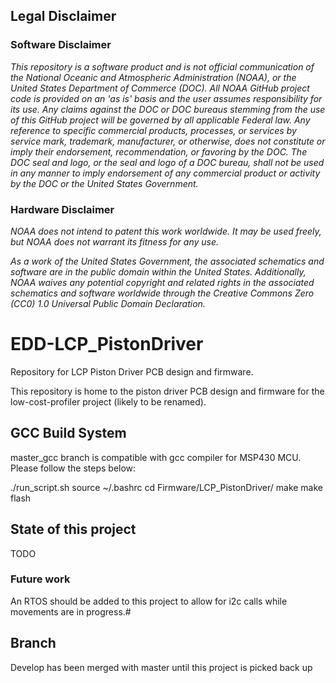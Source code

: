 ## Legal Disclaimer
### Software Disclaimer
*This repository is a software product and is not official communication 
of the National Oceanic and Atmospheric Administration (NOAA), or the 
United States Department of Commerce (DOC).  All NOAA GitHub project 
code is provided on an 'as is' basis and the user assumes responsibility 
for its use.  Any claims against the DOC or DOC bureaus stemming from 
the use of this GitHub project will be governed by all applicable Federal 
law.  Any reference to specific commercial products, processes, or services 
by service mark, trademark, manufacturer, or otherwise, does not constitute 
or imply their endorsement, recommendation, or favoring by the DOC. 
The DOC seal and logo, or the seal and logo of a DOC bureau, shall not 
be used in any manner to imply endorsement of any commercial product 
or activity by the DOC or the United States Government.*

### Hardware Disclaimer
*NOAA does not intend to patent this work worldwide. It may be used freely, but NOAA does not warrant its fitness for any use.*

*As a work of the United States Government, the associated schematics and software are in the public domain within the United States. Additionally, NOAA waives any potential copyright and related rights in the associated schematics and software worldwide through the Creative Commons Zero (CC0) 1.0 Universal Public Domain Declaration.*

# EDD-LCP_PistonDriver
Repository for LCP Piston Driver PCB design and firmware.

This repository is home to the piston driver PCB design and firmware for the low-cost-profiler project (likely to be renamed).

## GCC Build System
master_gcc branch is compatible with gcc compiler for MSP430 MCU.
Please follow the steps below:

./run_script.sh
source ~/.bashrc
cd Firmware/LCP_PistonDriver/
make
make flash

## State of this project
TODO

### Future work
An RTOS should be added to this project to allow for i2c calls while movements are in progress.#

## Branch
Develop has been merged with master until this project is picked back up

